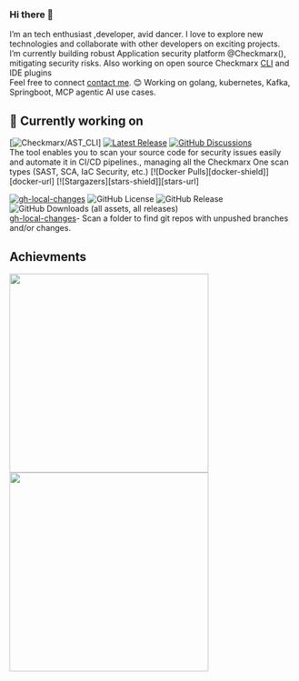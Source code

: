 ### Hi there 👋

I’m an tech enthusiast ,developer, avid dancer. I love to explore new technologies and collaborate with other developers on exciting projects.  
I’m currently building robust Application security platform @Checkmarx(), mitigating security risks. Also working on open source Checkmarx [CLI](https://github.com/Checkmarx/ast-cli) and IDE plugins  
Feel free to connect [contact me](https://www.linkedin.com/in/anjali-deore-002481193/). 😊
Working on golang, kubernetes, Kafka, Springboot, MCP agentic AI use cases.

## 🔭 Currently working on

[![Checkmarx/AST_CLI](https://img.shields.io/static/v1?label=Go&message=Checkmarx/ast-cli&color=18aed6&logo=go&link=https://github.com/Checkmarx/ast-cli)]
[![Latest Release](https://img.shields.io/github/v/release/checkmarx/ast-cli)](https://github.com/checkmarx/ast-cli/releases)
[![GitHub Discussions](https://img.shields.io/badge/chat-discussions-blue.svg?style=flat-square)](https://github.com/Checkmarx/ast-cli/discussions)  
The tool enables you to scan your source code for security issues easily and automate it in CI/CD pipelines., managing all the Checkmarx One scan types (SAST, SCA, IaC Security, etc.) 
[![Docker Pulls][docker-shield]][docker-url]
[![Stargazers][stars-shield]][stars-url]


[![gh-local-changes](https://img.shields.io/static/v1?label=gh%20cli%20extension&message=baruchiro/gh-local-changes&color=eff1f3&logo=github&link=https://github.com/baruchiro/gh-local-changes)](https://github.com/baruchiro/gh-local-changes)
![GitHub License](https://img.shields.io/github/license/baruchiro/gh-local-changes)
![GitHub Release](https://img.shields.io/github/v/release/baruchiro/gh-local-changes)
![GitHub Downloads (all assets, all releases)](https://img.shields.io/github/downloads/baruchiro/gh-local-changes/total)  
[gh-local-changes](https://github.com/baruchiro/gh-local-changes)- Scan a folder to find git repos with unpushed branches and/or changes.




## Achievments

<p>
    <a href="https://vaunt.dev">
        <img src="https://api.vaunt.dev/v1/github/entities/cx-anjali-deore/contributions?format=svg" width="350" />
        <img src="https://api.vaunt.dev/v1/github/entities/cx-anjali-deore/achievements?format=svg&limit=3" width="350" />
    </a>
</p>
